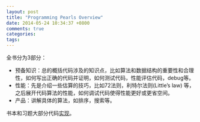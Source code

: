 ```yaml
---
layout: post
title: "Programming Pearls Overview"
date: 2014-05-24 10:34:37 +0800
comments: true
categories: 
tags: 
---
```


全书分为3部分：

* 预备知识：总的概括代码涉及的知识点，比如算法和数据结构的重要性和合理
  性，如何写出正确的代码并证明，如何测试代码，性能评估代码，debug等。 
* 性能：先是介绍一些估算的技巧，比如72法则，利特尔法则(Little’s law)
  等，之后展开代码算法的性能，如何调试代码使得性能更好或更省空间。
* 产品：讲解具体的算法，如排序，搜索等。

书本和习题大部分代码[实现](https://github.com/shishougang/Programming-Pearls)。
